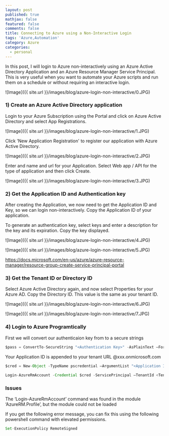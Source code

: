 ```yaml
---
layout: post
published: true
mathjax: false
featured: false
comments: false
title: Connecting to Azure using a Non-Interactive Login
tags: 'Azure,Automation'
category: Azure
categories:
  - personal
---
```

In this post, I will login to Azure non-interactively using an Azure Active Directory Application and an Azure Resource Manager Service Principal. This is very useful when you want to automate your Azure scripts and run them on a schedule or without requiring an interactive login.

![Image]({{ site.url }}/images/blog/azure-login-non-interactive/0.JPG)

### 1) Create an Azure Active Directory application

Login to your Azure Subscription using the Portal and click on Azure Active Directory and select App Registrations.

![Image]({{ site.url }}/images/blog/azure-login-non-interactive/1.JPG)

Click 'New Application Registration' to register our application with Azure Active Directory. 

![Image]({{ site.url }}/images/blog/azure-login-non-interactive/2.JPG)

Enter and name and url for your Application. Select Web app / API for the type of application and then click Create.

![Image]({{ site.url }}/images/blog/azure-login-non-interactive/3.JPG)

### 2) Get the Application ID and Authentication key

After creating the Application, we now need to get the Application ID and Key, so we can login non-interactively. Copy the Application ID of your application.

To generate an authentication key, select keys and enter a description for the key and its expiration. Copy the key displayed.

![Image]({{ site.url }}/images/blog/azure-login-non-interactive/4.JPG)

![Image]({{ site.url }}/images/blog/azure-login-non-interactive/5.JPG)


https://docs.microsoft.com/en-us/azure/azure-resource-manager/resource-group-create-service-principal-portal



### 3) Get the Tenant ID or Directory ID

Select Azure Active Directory again, and now select Properties for your Azure AD. Copy the Directory ID. This value is the same as your tenant ID.

![Image]({{ site.url }}/images/blog/azure-login-non-interactive/6.JPG)

![Image]({{ site.url }}/images/blog/azure-login-non-interactive/7.JPG)


### 4) Login to Azure Programtically

First we will convert our authenticaion key from to a secure strings 

```javascript
$pass = ConvertTo-SecureString "<Authentication Key>" -AsPlainText –Force
```
  
Your Application ID is appended to your tenant URL @xxx.onmicrosoft.com

```javascript 
$cred = New-Object -TypeName pscredential –ArgumentList "<Application ID>@xxx.onmicrosoft.com", $pass
  
Login-AzureRmAccount -Credential $cred -ServicePrincipal –TenantId <Tenant ID>
```

### Issues

The ‘Login-AzureRmAccount’ command was found in the module ‘AzureRM.Profile’, but the module could not be loaded

If you get the following error message, you can fix this using the following powershell command with elevated permissions. 

```javascript
Set-ExecutionPolicy RemoteSigned
```